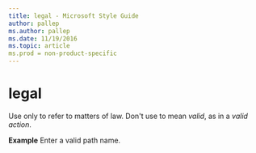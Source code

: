 ```yaml
---
title: legal - Microsoft Style Guide
author: pallep
ms.author: pallep
ms.date: 11/19/2016
ms.topic: article
ms.prod = non-product-specific
---
```


# legal

Use only to refer to matters of law. Don't use to mean *valid*, as in a *valid action*.

**Example** Enter a valid path name. 
